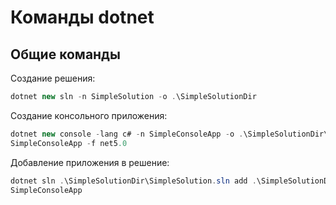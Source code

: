 # Команды dotnet

## Общие команды

Создание решения:

```csharp
dotnet new sln -n SimpleSolution -o .\SimpleSolutionDir
```

Создание консольного приложения:

```csharp
dotnet new console -lang c# -n SimpleConsoleApp -o .\SimpleSolutionDir\
SimpleConsoleApp -f net5.0
```

Добавление приложения в решение:

```csharp
dotnet sln .\SimpleSolutionDir\SimpleSolution.sln add .\SimpleSolutionDir\
SimpleConsoleApp
```


